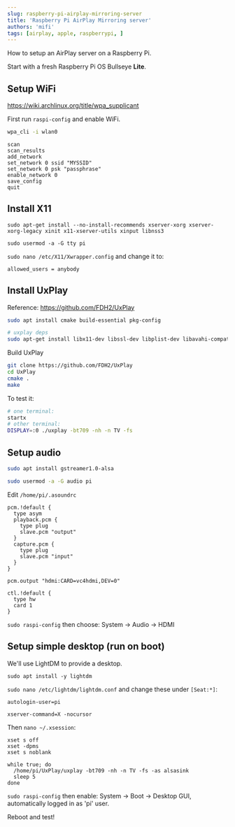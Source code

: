 ```yaml
---
slug: raspberry-pi-airplay-mirroring-server
title: 'Raspberry Pi AirPlay Mirroring server'
authors: 'mifi'
tags: [airplay, apple, raspberrypi, ]
---
```


How to setup an AirPlay server on a Raspberry Pi.

<!--truncate-->

Start with a fresh Raspberry Pi OS Bullseye **Lite**.

## Setup WiFi

https://wiki.archlinux.org/title/wpa_supplicant

First run `raspi-config` and enable WiFi.

```bash
wpa_cli -i wlan0
```

```
scan
scan_results
add_network
set_network 0 ssid "MYSSID"
set_network 0 psk "passphrase"
enable_network 0
save_config
quit
```

## Install X11

```
sudo apt-get install --no-install-recommends xserver-xorg xserver-xorg-legacy xinit x11-xserver-utils xinput libnss3
```

```
sudo usermod -a -G tty pi
```

`sudo nano /etc/X11/Xwrapper.config` and change it to:

```
allowed_users = anybody
```


## Install UxPlay

Reference: https://github.com/FDH2/UxPlay

```bash
sudo apt install cmake build-essential pkg-config

# uxplay deps
sudo apt-get install libx11-dev libssl-dev libplist-dev libavahi-compat-libdnssd-dev libgstreamer1.0-dev libgstreamer-plugins-base1.0-dev gstreamer1.0-plugins-base gstreamer1.0-libav gstreamer1.0-plugins-good gstreamer1.0-plugins-bad
```

Build UxPlay
```bash
git clone https://github.com/FDH2/UxPlay
cd UxPlay
cmake .
make
```

To test it:
```bash
# one terminal:
startx
# other terminal:
DISPLAY=:0 ./uxplay -bt709 -nh -n TV -fs
```

## Setup audio

```bash
sudo apt install gstreamer1.0-alsa
```

```bash
sudo usermod -a -G audio pi
```

Edit `/home/pi/.asoundrc`

```
pcm.!default {
  type asym
  playback.pcm {
    type plug
    slave.pcm "output"
  }
  capture.pcm {
    type plug
    slave.pcm "input"
  }
}

pcm.output "hdmi:CARD=vc4hdmi,DEV=0"

ctl.!default {
  type hw
  card 1
}
```

`sudo raspi-config` then choose: System -> Audio -> HDMI

## Setup simple desktop (run on boot)

We'll use LightDM to provide a desktop.

```
sudo apt install -y lightdm
```

`sudo nano /etc/lightdm/lightdm.conf` and change these under `[Seat:*]`:

```
autologin-user=pi
```

```
xserver-command=X -nocursor
```

Then `nano ~/.xsession`:

```
xset s off
xset -dpms
xset s noblank

while true; do
  /home/pi/UxPlay/uxplay -bt709 -nh -n TV -fs -as alsasink
  sleep 5
done
```

`sudo raspi-config` then enable: System -> Boot -> Desktop GUI, automatically logged in as 'pi' user.

Reboot and test!
